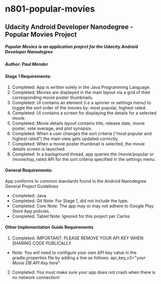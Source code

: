 # n801-popular-movies
## Udacity Android Developer Nanodegree - Popular Movies Project
##### Popular Movies is an application project for the Udacity Android Developer Nanodegree
##### Author: Paul Mender
#### Stage 1 Requirements:
1. Completed: App is written solely in the Java Programming Language.
1. Completed: Movies are displayed in the main layout via a grid of their corresponding movie poster thumbnails.
1. Completed: UI contains an element (i.e a spinner or settings menu) to toggle the sort order of the movies by: most popular, highest rated.
1. Completed: UI contains a screen for displaying the details for a selected movie.
1. Completed: Movie details layout contains title, release date, movie poster, vote average, and plot synopsis.
1. Completed: When a user changes the sort criteria (“most popular and highest rated”) the main view gets updated correctly.
1. Completed: When a movie poster thumbnail is selected, the movie details screen is launched.
1. Completed: In a background thread, app queries the /movie/popular or /movie/top_rated API for the sort criteria specified in the settings menu.
#### General Requirements:
App conforms to common standards found in the Android Nanodegree General Project Guidelines
* Completed: Java      
* Completed: Git    Note: For Stage 1, did not include the type.
* Completed: Core   Note: The app may or may not adhere to Google Play Store App policies.
* Completed: Tablet Note: Ignored for this project per Carlos
#### Other Implementation Guide Requirements
1. Completed: IMPORTANT: PLEASE REMOVE YOUR API KEY WHEN SHARING CODE PUBLICALLY
* Note: You will need to configure your own API key value in the gradle.properties file by adding a line as follows: 
    api_key_v3="*your Movie DB API Key here*"
2. Completed: You must make sure your app does not crash when there is no network connection!
